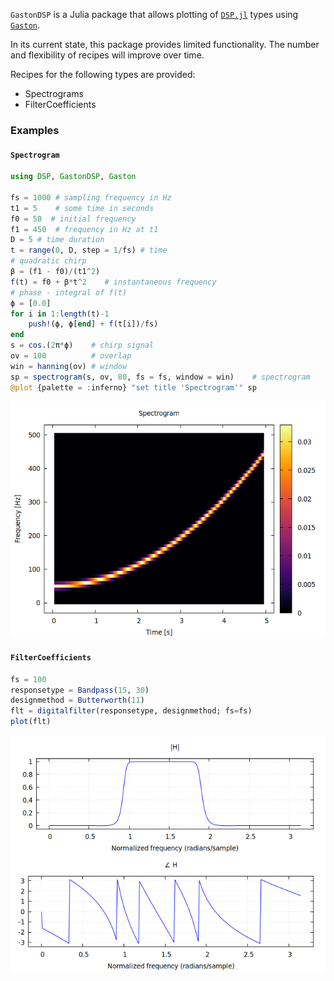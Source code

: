 `GastonDSP` is a Julia package that allows plotting of [`DSP.jl`]() types using
[`Gaston`](https://github.com/mbaz/Gaston.jl).

In its current state, this package provides limited functionality. The number and
flexibility of recipes will improve over time.

Recipes for the following types are provided:

* Spectrograms
* FilterCoefficients

### Examples

#### `Spectrogram`

```julia
using DSP, GastonDSP, Gaston

fs = 1000 # sampling frequency in Hz
t1 = 5    # some time in seconds
f0 = 50  # initial frequency
f1 = 450  # frequency in Hz at t1
D = 5 # time duration
t = range(0, D, step = 1/fs) # time
# quadratic chirp
β = (f1 - f0)/(t1^2)
f(t) = f0 + β*t^2    # instantaneous frequency
# phase - integral of f(t)
ϕ = [0.0]
for i in 1:length(t)-1
    push!(ϕ, ϕ[end] + f(t[i])/fs)
end
s = cos.(2π*ϕ)    # chirp signal
ov = 100          # overlap
win = hanning(ov) # window
sp = spectrogram(s, ov, 80, fs = fs, window = win)    # spectrogram
@plot {palette = :inferno} "set title 'Spectrogram'" sp
```

![](examples/spectrogram.png)

#### `FilterCoefficients`

```julia
fs = 100
responsetype = Bandpass(15, 30)
designmethod = Butterworth(11)
flt = digitalfilter(responsetype, designmethod; fs=fs)
plot(flt)
```

![](examples/filtercoefficients.png)
